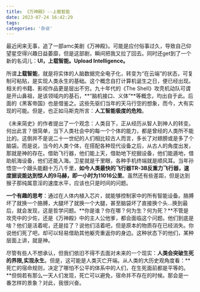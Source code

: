 ```yaml
---
title: 《万神殿》--上载智能
date: 2023-07-24 16:42:29
tags:
categories: '杂谈'
---
```


最近闲来无事，追了一部amc美剧《万神殿》。可能是应付俗事过久，导致自己仰望星空得兴趣日益萎靡，但是这部剧，瞬间把我又拉了回去。同时还get到了一个新的名词儿：**UI，上载智能。Upload Intelligence。**

所谓**上载智能**，就是将实体的人脑数据完全电子化，转变为“在云端”的状态，可复制可粘贴，是实现人类永生的基础。这个概念自打计算机诞生之日，便已经出现。相关的书籍、影视作品更是层出不穷。九十年代的《The Shell》攻壳机动队可谓是开山鼻祖，是该领域内的基石，**“脑机接口、义体”**等概念，均出自于此。后面的《黑客帝国》也是借鉴之。这些先驱们当年的天马行空的想象，而今，大有实现的可能。但是，也正如马斯克所言：**人工智能极度的危险**。

《未来简史》的作者提出了一个观念：人类目下，正从经历从智人到神人的转变。何出此言？很简单，当下人类社会中的每一个个体的能力，都是曾经的人类所不能比的。这倒并不是说二十一世纪的人们相比较古人而言，多长了对翅膀或是多了个脑袋。而是说，当今的人类个体，在搭配各种现代设备之后，从古人的角度出发，那就是神的存在。借助飞行器，他们能上天，借助地下挖掘设备，他们能遁地，借助航海设备，他们还能入海。卫星就是千里眼，各种手机终端就是顺风耳。当年孙悟空一个跟头能翻十万八千里，**如今人类最快的飞行器TR-3B反重力飞行器，速度据说能达到惊人的9马赫，即一小时为11016公里**。虽然还有些差距，但是达到猴子那纯属意淫的速度水平，应该也只是时间的问题。

**一个有趣的思考**：通过在人体内植入芯片，就能够控制家中的所有智能设备。胳膊坏了就换一个胳膊，大腿坏了就换一个大腿，甚至脑袋坏了直接换个头...换到最后，就会发现，这是哲学问题。**你是谁？你在哪？何为生？何为死？**不管是攻壳中的少佐，还是《万神殿》中的主人公他爹，都会面临这个问题。他们到底是啥？他们是活着呢，还是挂了？说他们活着吧，但是原本的物质存在已经消失。你说他们死了吧，却可以轻易借助其他躯壳重返你的身边。这种状态下的他们，某种层面上讲，就是神。

尽管有些人不想承认，但我们依旧不得不去面对未来的一个现实：**人类会突破生死的界限,实现永生**。但是，这可能是人类灭亡开端。从人类的大历史观角度看：**死亡的宿命规则，决定了哪怕不公平的体系中的人们，在生死面前都是平等的。**但倘若有那么一天人们发现，死亡可以避免，宿命并不存在的时候。那会是一番怎样的景象？对此，我很兴奋。